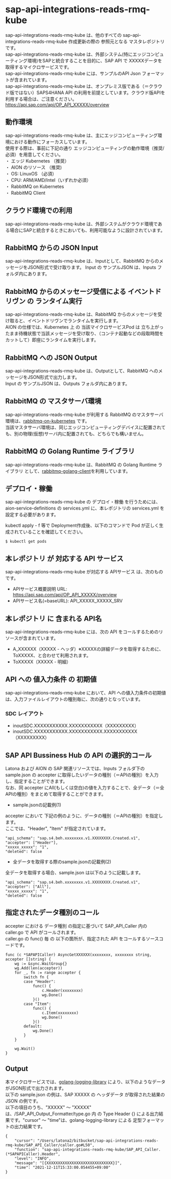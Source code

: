 # sap-api-integrations-reads-rmq-kube
sap-api-integrations-reads-rmq-kube は、他のすべての sap-api-integrations-reads-rmq-kube 作成更新の際の 参照元となる マスタレポジトリです。  
sap-api-integrations-reads-rmq-kube は、外部システム(特にエッジコンピューティング環境)をSAPと統合することを目的に、SAP API で XXXXXデータを取得するマイクロサービスです。    
sap-api-integrations-reads-rmq-kube には、サンプルのAPI Json フォーマットが含まれています。   
sap-api-integrations-reads-rmq-kube は、オンプレミス版である（＝クラウド版ではない）SAPS4HANA API の利用を前提としています。クラウド版APIを利用する場合は、ご注意ください。   
https://api.sap.com/api/OP_API_XXXXX/overview

## 動作環境  
sap-api-integrations-reads-rmq-kube は、主にエッジコンピューティング環境における動作にフォーカスしています。  
使用する際は、事前に下記の通り エッジコンピューティングの動作環境（推奨/必須）を用意してください。  
・ エッジ Kubernetes （推奨）    
・ AION のリソース （推奨)    
・ OS: LinuxOS （必須）    
・ CPU: ARM/AMD/Intel（いずれか必須）  
・ RabbitMQ on Kubernetes  
・ RabbitMQ Client  

## クラウド環境での利用
sap-api-integrations-reads-rmq-kube は、外部システムがクラウド環境である場合にSAPと統合するときにおいても、利用可能なように設計されています。  

## RabbitMQ からの JSON Input

sap-api-integrations-reads-rmq-kube は、Inputとして、RabbitMQ からのメッセージをJSON形式で受け取ります。 
Input の サンプルJSON は、Inputs フォルダ内にあります。  

## RabbitMQ からのメッセージ受信による イベントドリヴン の ランタイム実行

sap-api-integrations-reads-rmq-kube は、RabbitMQ からのメッセージを受け取ると、イベントドリヴンでランタイムを実行します。  
AION の仕様では、Kubernetes 上 の 当該マイクロサービスPod は 立ち上がったまま待機状態で当該メッセージを受け取り、（コンテナ起動などの段取時間をカットして）即座にランタイムを実行します。　

## RabbitMQ への JSON Output

sap-api-integrations-reads-rmq-kube は、Outputとして、RabbitMQ へのメッセージをJSON形式で出力します。  
Input の サンプルJSON は、Outputs フォルダ内にあります。  

## RabbitMQ の マスタサーバ環境

sap-api-integrations-reads-rmq-kube が利用する RabbitMQ のマスタサーバ環境は、[rabbitmq-on-kubernetes](https://github.com/latonaio/rabbitmq-on-kubernetes) です。  
当該マスタサーバ環境は、同じエッジコンピューティングデバイスに配置されても、別の物理(仮想)サーバ内に配置されても、どちらでも構いません。

## RabbitMQ の Golang Runtime ライブラリ
sap-api-integrations-reads-rmq-kube は、RabbitMQ の Golang Runtime ライブラリ として、[rabbitmq-golang-client](https://github.com/latonaio/rabbitmq-golang-client)を利用しています。

## デプロイ・稼働
sap-api-integrations-reads-rmq-kube の デプロイ・稼働 を行うためには、aion-service-definitions の services.yml に、本レポジトリの services.yml を設定する必要があります。

kubectl apply - f 等で Deployment作成後、以下のコマンドで Pod が正しく生成されていることを確認してください。
```
$ kubectl get pods
```

## 本レポジトリ が 対応する API サービス
sap-api-integrations-reads-rmq-kube が対応する APIサービス は、次のものです。

* APIサービス概要説明 URL: https://api.sap.com/api/OP_API_XXXXX/overview  
* APIサービス名(=baseURL): API_XXXXX_XXXXX_SRV

## 本レポジトリ に 含まれる API名
sap-api-integrations-reads-rmq-kube には、次の API をコールするためのリソースが含まれています。  

* A_XXXXXX（XXXXX - ヘッダ）※XXXXXの詳細データを取得するために、ToXXXXX、と合わせて利用されます。
* ToXXXXX（XXXXX - 明細）

## API への 値入力条件 の 初期値
sap-api-integrations-reads-rmq-kube において、API への値入力条件の初期値は、入力ファイルレイアウトの種別毎に、次の通りとなっています。  

### SDC レイアウト

* inoutSDC.XXXXXXXXXXX.XXXXXXXXXXX（XXXXXXXXX）
* inoutSDC.XXXXXXXXXXX.XXXXXXXXXXX.XXXXXXXXXXX（XXXXXXXXX）

## SAP API Bussiness Hub の API の選択的コール

Latona および AION の SAP 関連リソースでは、Inputs フォルダ下の sample.json の accepter に取得したいデータの種別（＝APIの種別）を入力し、指定することができます。  
なお、同 accepter にAll(もしくは空白)の値を入力することで、全データ（＝全APIの種別）をまとめて取得することができます。  

* sample.jsonの記載例(1)  

accepter において 下記の例のように、データの種別（＝APIの種別）を指定します。  
ここでは、"Header", "Item" が指定されています。

```
"api_schema": "sap.s4.beh.xxxxxxxx.v1.XXXXXXXX.Created.v1",
"accepter": ["Header"],
"xxxxx_xxxxx": "1",
"deleted": false
```
  
* 全データを取得する際のsample.jsonの記載例(2)  

全データを取得する場合、sample.json は以下のように記載します。  

```
"api_schema": "sap.s4.beh.xxxxxxxx.v1.XXXXXXXX.Created.v1",
"accepter": ["All"],
"xxxxx_xxxxx": "1",
"deleted": false
```

## 指定されたデータ種別のコール

accepter における データ種別 の指定に基づいて SAP_API_Caller 内の caller.go で API がコールされます。  
caller.go の func() 毎 の 以下の箇所が、指定された API をコールするソースコードです。  

```
func (c *SAPAPICaller) AsyncGetXXXXXX(xxxxxxxx, xxxxxxxx string, accepter []string) {
	wg := &sync.WaitGroup{}
	wg.Add(len(accepter))
	for _, fn := range accepter {
		switch fn {
		case "Header":
			func() {
				c.Header(xxxxxxxx)
				wg.Done()
			}()
		case "Item":
			func() {
				c.Item(xxxxxxxx)
				wg.Done()
			}()
		default:
			wg.Done()
		}
	}

	wg.Wait()
}
```
## Output  
本マイクロサービスでは、[golang-logging-library](https://github.com/latonaio/golang-logging-library) により、以下のようなデータがJSON形式で出力されます。  
以下の sample.json の例は、SAP XXXXX の ヘッダデータ が取得された結果の JSON の例です。  
以下の項目のうち、"XXXXX" ～ "XXXXX" は、/SAP_API_Output_Formatter/type.go 内 の Type Header {} による出力結果です。"cursor" ～ "time"は、golang-logging-library による 定型フォーマットの出力結果です。  

```
{
	"cursor": "/Users/latona2/bitbucket/sap-api-integrations-reads-rmq-kube/SAP_API_Caller/caller.go#L50",
	"function": "sap-api-integrations-reads-rmq-kube/SAP_API_Caller.(*SAPAPICaller).Header",
	"level": "INFO",
	"message": "[{XXXXXXXXXXXXXXXXXXXXXXXXXXXXX}]",
	"time": "2021-12-11T15:33:00.054455+09:00"
}
```
